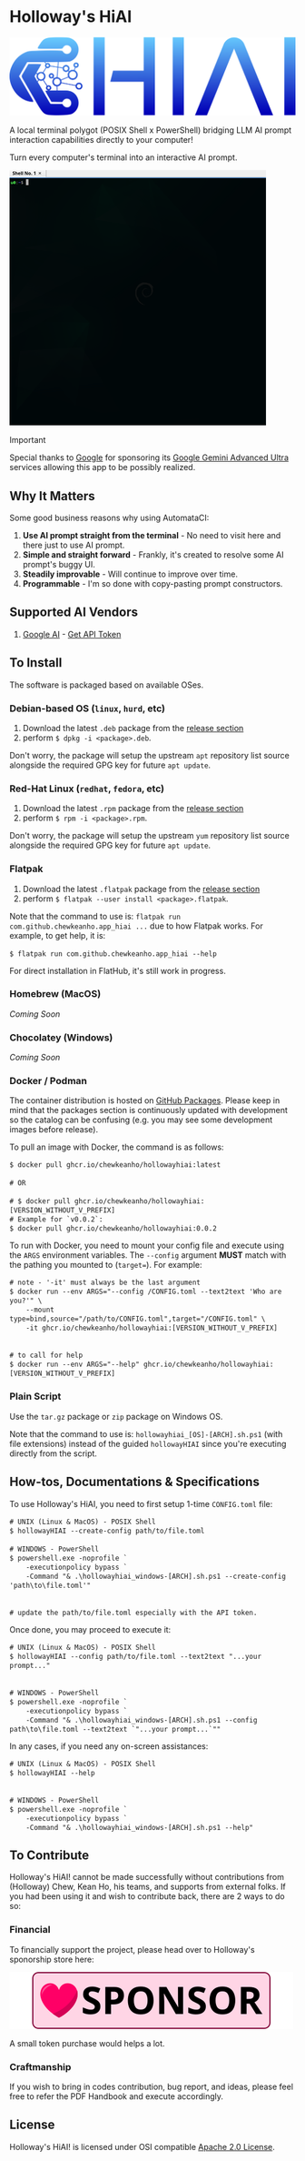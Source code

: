 # Holloway's HiAI
[![hollowayHIAI](src/icons/banner_1200x330.svg)](#holloways-hiai)

A local terminal polygot (POSIX Shell x PowerShell) bridging LLM AI prompt
interaction capabilities directly to your computer!

Turn every computer's terminal into an interactive AI prompt.

[![hollowayHIAI-demo-debian](src/screenshots/hiAI-demo-debian.gif)](#holloways-hiai)


> [!important]
>
> Special thanks to [Google](https://gemini.google.com/) for sponsoring its
> [Google Gemini Advanced Ultra](https://ai.google.dev/pricing) services allowing
> this app to be possibly realized.




## Why It Matters

Some good business reasons why using AutomataCI:

1. **Use AI prompt straight from the terminal** - No need to visit here and
   there just to use AI prompt.
2. **Simple and straight forward** - Frankly, it's created to resolve some AI
    prompt's buggy UI.
3. **Steadily improvable** - Will continue to improve over time.
4. **Programmable** - I'm so done with copy-pasting prompt constructors.




## Supported AI Vendors

1. [Google AI](https://ai.google.dev/docs/gemini_api_overview) - [Get API Token](https://gemini.google.com/app)




## To Install

The software is packaged based on available OSes.



### Debian-based OS (`linux`, `hurd`, etc)

1. Download the latest `.deb` package from the [release section](https://github.com/ChewKeanHo/APP_hiAI/releases)
2. perform `$ dpkg -i <package>.deb`.

Don't worry, the package will setup the upstream `apt` repository list source
alongside the required GPG key for future `apt update`.



### Red-Hat Linux (`redhat`, `fedora`, etc)

1. Download the latest `.rpm` package from the [release section](https://github.com/ChewKeanHo/APP_hiAI/releases)
2. perform `$ rpm -i <package>.rpm`.

Don't worry, the package will setup the upstream `yum` repository list source
alongside the required GPG key for future `apt update`.



### Flatpak

1. Download the latest `.flatpak` package from the [release section](https://github.com/ChewKeanHo/APP_hiAI/releases)
2. perform `$ flatpak --user install <package>.flatpak`.

Note that the command to use is:
`flatpak run com.github.chewkeanho.app_hiai ...` due to how Flatpak works. For
example, to get help, it is:

`$ flatpak run com.github.chewkeanho.app_hiai --help`

For direct installation in FlatHub, it's still work in progress.



### Homebrew (MacOS)

*Coming Soon*



### Chocolatey (Windows)

*Coming Soon*



### Docker / Podman

The container distribution is hosted on
[GitHub Packages](https://github.com/ChewKeanHo/APP_hiAI/pkgs/container/hollowayhiai).
Please keep in mind that the packages section is continuously updated with
development so the catalog can be confusing (e.g. you may see some development
images before release).

To pull an image with Docker, the command is as follows:

```
$ docker pull ghcr.io/chewkeanho/hollowayhiai:latest

# OR

# $ docker pull ghcr.io/chewkeanho/hollowayhiai:[VERSION_WITHOUT_V_PREFIX]
# Example for `v0.0.2`:
$ docker pull ghcr.io/chewkeanho/hollowayhiai:0.0.2
```

To run with Docker, you need to mount your config file and execute using the
`ARGS` environment variables. The `--config` argument **MUST** match with
the pathing you mounted to (`target=`). For example:

```
# note - '-it' must always be the last argument
$ docker run --env ARGS="--config /CONFIG.toml --text2text 'Who are you?'" \
	--mount type=bind,source="/path/to/CONFIG.toml",target="/CONFIG.toml" \
	-it ghcr.io/chewkeanho/hollowayhiai:[VERSION_WITHOUT_V_PREFIX]


# to call for help
$ docker run --env ARGS="--help" ghcr.io/chewkeanho/hollowayhiai:[VERSION_WITHOUT_V_PREFIX]
```



### Plain Script

Use the `tar.gz` package or `zip` package on Windows OS.

Note that the command to use is: `hollowayhiai_[OS]-[ARCH].sh.ps1` (with file
extensions) instead of the guided `hollowayHIAI` since you're executing directly
from the script.




## How-tos, Documentations & Specifications

To use Holloway's HiAI, you need to first setup 1-time `CONFIG.toml` file:

```
# UNIX (Linux & MacOS) - POSIX Shell
$ hollowayHIAI --create-config path/to/file.toml

# WINDOWS - PowerShell
$ powershell.exe -noprofile `
	-executionpolicy bypass `
	-Command "& .\hollowayhiai_windows-[ARCH].sh.ps1 --create-config 'path\to\file.toml'"


# update the path/to/file.toml especially with the API token.
```

Once done, you may proceed to execute it:

```
# UNIX (Linux & MacOS) - POSIX Shell
$ hollowayHIAI --config path/to/file.toml --text2text "...your prompt..."


# WINDOWS - PowerShell
$ powershell.exe -noprofile `
	-executionpolicy bypass `
	-Command "& .\hollowayhiai_windows-[ARCH].sh.ps1 --config path\to\file.toml --text2text `"...your prompt...`""
```

In any cases, if you need any on-screen assistances:
```
# UNIX (Linux & MacOS) - POSIX Shell
$ hollowayHIAI --help


# WINDOWS - PowerShell
$ powershell.exe -noprofile `
	-executionpolicy bypass `
	-Command "& .\hollowayhiai_windows-[ARCH].sh.ps1 --help"
```




## To Contribute

Holloway's HiAI! cannot be made successfully without contributions from
(Holloway) Chew, Kean Ho, his teams, and supports from external folks. If you
had been using it and wish to contribute back, there are 2 ways to do so:



### Financial

To financially support the project, please head over to Holloway's sponorship
store here:

[![Sponsor](.github/images/sponsor_en_210x50.svg)](https://github.com/sponsors/hollowaykeanho)

A small token purchase would helps a lot.



### Craftmanship

If you wish to bring in codes contribution, bug report, and ideas, please feel
free to refer the PDF Handbook and execute accordingly.




## License
Holloway's HiAI! is licensed under OSI compatible
[Apache 2.0 License](LICENSE.txt).

